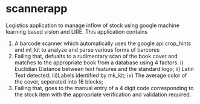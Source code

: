 # scannerapp
Logistics application to manage inflow of stock using google machine learning based vision and LIRE.
This application contains
1.  A barcode scanner which automatically uses the google api crop_hints and ml_kit to analyze and parse various forms of barcores
2.  Failing that, defualts to a rudimentary scan of the book cover and matches to the appropriate book from a database using 4 factors.
    i)  Euclidian Distance between text features and the standard logo;
    ii) Latin Text detected;
    iii)Labels identified by mk_kit;
    iv) The average color of the cover, seperated into 16 blocks;
3.  Failing that, goes to the manual entry of a 4 digit code corresponding to the stock item with the appropriate verification and validation required.
  
